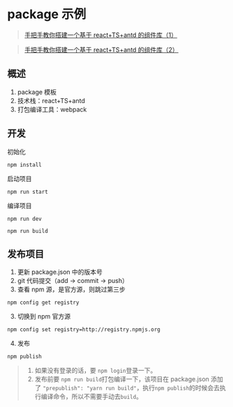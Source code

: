 # package 示例

> [手把手教你搭建一个基于 react+TS+antd 的组件库（1）](https://github.com/kongmengqian/blog/blob/master/articles/%E6%8A%80%E6%9C%AF%E7%B1%BB/npm/%E6%89%8B%E6%8A%8A%E6%89%8B%E6%95%99%E4%BD%A0%E6%90%AD%E5%BB%BA%E4%B8%80%E4%B8%AA%E5%9F%BA%E4%BA%8Ereact+TS+antd%E7%9A%84%E7%BB%84%E4%BB%B6%E5%BA%93%EF%BC%881%EF%BC%89.md)

> [手把手教你搭建一个基于 react+TS+antd 的组件库（2）](<https://github.com/kongmengqian/blog/blob/master/articles/%E6%8A%80%E6%9C%AF%E7%B1%BB/npm/%E6%89%8B%E6%8A%8A%E6%89%8B%E6%95%99%E4%BD%A0%E6%90%AD%E5%BB%BA%E4%B8%80%E4%B8%AA%E5%9F%BA%E4%BA%8Ereact%2BTS%2Bantd%E7%9A%84%E7%BB%84%E4%BB%B6%E5%BA%93(2).md>)

## 概述

1. package 模板
2. 技术栈：react+TS+antd
3. 打包编译工具：webpack

## 开发

初始化

`npm install`

启动项目

`npm run start`

编译项目

`npm run dev`

`npm run build`

## 发布项目

1. 更新 package.json 中的版本号
2. git 代码提交（add -> commit -> push）
3. 查看 npm 源，是官方源，则跳过第三步

`npm config get registry`

3. 切换到 npm 官方源

`npm config set registry=http://registry.npmjs.org`

4. 发布

`npm publish`

> 1. 如果没有登录的话，要 `npm login`登录一下。
> 2. 发布前要 `npm run build`打包编译一下，该项目在 package.json 添加了 `"prepublish": "yarn run build"`，执行`npm publish`的时候会去执行编译命令，所以不需要手动去`build`。
